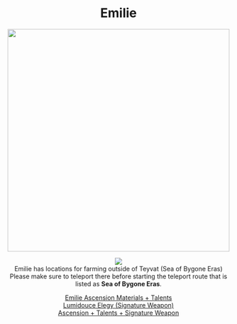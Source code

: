 <body>
  <div align="center">
    <h1> Emilie </h1>
<img src="https://i.imgur.com/l8zMq8k.png" width=500>
<p></p>
<img src="https://i.imgur.com/xIHB3vS.png"><br>
    Emilie has locations for farming outside of Teyvat (Sea of Bygone Eras)<br>
    Please make sure to teleport there before starting the teleport route that is listed as <b>Sea of Bygone Eras</b>.<br>
<p></p>
<a href="">Emilie Ascension Materials + Talents</a><br>
<a href="">Lumidouce Elegy (Signature Weapon)</a><br>
<a href="">Ascension + Talents + Signature Weapon</a>
  
  </div>
</body>
